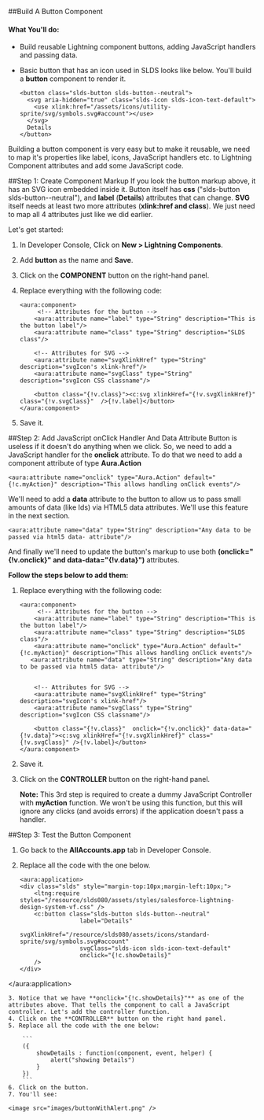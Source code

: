 ##Build A Button Component
#### What You'll do:

* Build reusable Lightning component buttons, adding JavaScript handlers and passing data.
* Basic button that has an icon used in SLDS looks like below. You'll build a **button** component to render it.


	```
	<button class="slds-button slds-button--neutral">
	  <svg aria-hidden="true" class="slds-icon slds-icon-text-default">
	    <use xlink:href="/assets/icons/utility-sprite/svg/symbols.svg#account"></use>
	  </svg>
	  Details
	</button>
	```


Building a button component is very easy but to make it reusable, we need to map it's properties like label, icons, JavaScript handlers etc. to Lightning Component attributes and add some JavaScript code.

##Step 1: Create Component Markup
If you look the button markup above, it has an SVG icon embedded inside it. Button itself has **css** ("slds-button slds-button--neutral"), and **label** (**Details**) attributes that can change. **SVG** itself needs at least two more attributes (**xlink:href and class**). We just need to map all 4 attributes just like we did earlier.



Let's get started:

1. In Developer Console, Click on **New > Lightning Components**.
2. Add **button** as the name and **Save**.
3. Click on the **COMPONENT** button on the right-hand panel.
4. Replace everything with the following code:
	
	```
	<aura:component>
	     <!-- Attributes for the button -->
	    <aura:attribute name="label" type="String" description="This is the button label"/>
	    <aura:attribute name="class" type="String" description="SLDS class"/>
	
	    <!-- Attributes for SVG -->
		<aura:attribute name="svgXlinkHref" type="String" description="svgIcon's xlink-href"/>
	    <aura:attribute name="svgClass" type="String" description="svgIcon CSS classname"/>
	
		<button class="{!v.class}"><c:svg xlinkHref="{!v.svgXlinkHref}" class="{!v.svgClass}"  />{!v.label}</button>
	</aura:component>
	```
5. Save it.

##Step 2: Add JavaScript onClick Handler And Data Attribute
Button is useless if it doesn't do anything when we click. So, we need to add a JavaScript handler for the **onclick** attribute. To do that we need to add a component attribute of type **Aura.Action**
```
<aura:attribute name="onclick" type="Aura.Action" default="{!c.myAction}" description="This allows handling onClick events"/>
```

We'll need to add a **data** attribute to the button to allow us to pass small amounts of data (like Ids) via HTML5 data attributes. We'll use this feature in the next section.
```
<aura:attribute name="data" type="String" description="Any data to be passed via html5 data- attribute"/>
```

And finally we'll need to update the button's markup to use both **(onclick="{!v.onclick}" and data-data="{!v.data}")** attributes.

**Follow the steps below to add them:**

1. Replace everything with the following code:

	```
	<aura:component>
	     <!-- Attributes for the button -->
	    <aura:attribute name="label" type="String" description="This is the button label"/>
	    <aura:attribute name="class" type="String" description="SLDS class"/>
	    <aura:attribute name="onclick" type="Aura.Action" default="{!c.myAction}" description="This allows handling onClick events"/>
	   <aura:attribute name="data" type="String" description="Any data to be passed via html5 data- attribute"/>

	
	    <!-- Attributes for SVG -->
		<aura:attribute name="svgXlinkHref" type="String" description="svgIcon's xlink-href"/>
	    <aura:attribute name="svgClass" type="String" description="svgIcon CSS classname"/>
	
		<button class="{!v.class}"  onclick="{!v.onclick}" data-data="{!v.data}"><c:svg xlinkHref="{!v.svgXlinkHref}" class="{!v.svgClass}" />{!v.label}</button>
	</aura:component>
	```
2. Save it.
3. Click on the **CONTROLLER** button on the right-hand panel. 
	
	**Note:** This 3rd step is required to create a dummy JavaScript Controller with **myAction** function. We won't be using this function, but this will ignore any clicks (and avoids errors) if the application doesn't pass a handler.

##Step 3: Test the Button Component
1. Go back to the **AllAccounts.app** tab in Developer Console.
2. Replace all the code with the one below. 

	```
	<aura:application>	
	<div class="slds" style="margin-top:10px;margin-left:10px;">
		<ltng:require styles="/resource/slds080/assets/styles/salesforce-lightning-design-system-vf.css" />
        <c:button class="slds-button slds-button--neutral" 
                     label="Details" 
                     svgXlinkHref="/resource/slds080/assets/icons/standard-sprite/svg/symbols.svg#account" 
                     svgClass="slds-icon slds-icon-text-default"
                     onclick="{!c.showDetails}"
        />
	</div>
</aura:application>
```
3. Notice that we have **onclick="{!c.showDetails}"** as one of the attributes above. That tells the component to call a JavaScript controller. Let's add the controller function.
4. Click on the **CONTROLLER** button on the right hand panel.
5. Replace all the code with the one below:

	```
	({
		showDetails : function(component, event, helper) {
			alert("showing Details")
		}
	})
	``` 
6. Click on the button.
7. You'll see:

<image src="images/buttonWithAlert.png" />
